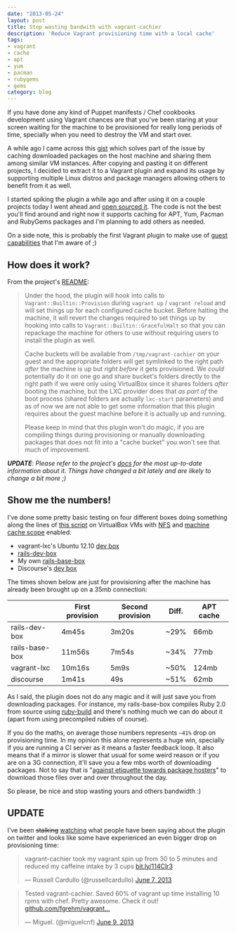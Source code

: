 ```yaml
---
date: "2013-05-24"
layout: post
title: Stop wasting bandwith with vagrant-cachier
description: 'Reduce Vagrant provisioning time with a local cache'
tags:
- vagrant
- cache
- apt
- yum
- pacman
- rubygems
- gems
category: blog
---
```


If you have done any kind of Puppet manifests / Chef cookbooks development using
Vagrant chances are that you've been staring at your screen waiting for the machine
to be provisioned for really long periods of time, specially when you need to
destroy the VM and start over.

A while ago I came across this [gist](http://gist.github.com/juanje/3797297) which
solves part of the issue by caching downloaded packages on the host machine and
sharing them among similar VM instances. After copying and pasting it on different
projects, I decided to extract it to a Vagrant plugin and expand its usage by
supporting multiple Linux distros and package managers allowing others to benefit
from it as well.

I started spiking the plugin a while ago and after using it on a couple projects
today I went ahead and [open sourced it](https://github.com/fgrehm/vagrant-cachier).
The code is not the best you'll find around and right now it supports caching for
APT, Yum, Pacman and RubyGems packages and I'm planning to add others as needed.

On a side note, this is probably the first Vagrant plugin to make use of
[guest capabilities](http://docs.vagrantup.com/v2/plugins/guest-capabilities.html)
that I'm aware of ;)

## How does it work?

From the project's [README](https://github.com/fgrehm/vagrant-cachier/blob/master/README.md):

> Under the hood, the plugin will hook into calls to `Vagrant::Builtin::Provision` during `vagrant up` / `vagrant reload` and will set things up for each configured cache bucket. Before halting the machine, it will revert the changes required to set things up by hooking into calls to `Vagrant::Builtin::GracefulHalt` so that you can repackage the machine for others to use without requiring users to install the plugin as well.
>
> Cache buckets will be available from `/tmp/vagrant-cachier` on your guest and the appropriate folders will get symlinked to the right path _after_ the machine is up but _right before_ it gets provisioned. We _could_ potentially do it on one go and share bucket's folders directly to the right path if we were only using VirtualBox since it shares folders _after_ booting the machine, but the LXC provider does that _as part of_ the boot process (shared folders are actually `lxc-start` parameters) and as of now we are not able to get some information that this plugin requires about the guest machine before it is actually up and running.
>
> Please keep in mind that this plugin won't do magic, if you are compiling things during provisioning or manually downloading packages that does not fit into a "cache bucket" you won't see that much of improvement.

_**UPDATE**: Please refer to the project's [docs](http://fgrehm.viewdocs.io/vagrant-cachier/how-does-it-work)
for the most up-to-date information about it. Things have changed a bit lately and are
likely to change a bit more ;)_


## Show me the numbers!

I've done some pretty basic testing on four different boxes doing something along
the lines of [this script](https://gist.github.com/fgrehm/1b4025f65a66bdbccc12)
on VirtualBox VMs with [NFS](/blog/2013/01/17/100-percent-on-vagrant/#enable_nfs)
and [machine cache scope](https://github.com/fgrehm/vagrant-cachier#cache-scope)
enabled:

* vagrant-lxc's Ubuntu 12.10 [dev box](https://github.com/fgrehm/vagrant-lxc#using-virtualbox-for-development)
* [rails-dev-box](https://github.com/rails/rails-dev-box)
* My own [rails-base-box](https://github.com/fgrehm/rails-base-box)
* Discourse's [dev box](https://github.com/discourse/discourse/blob/master/Vagrantfile)

The times shown below are just for provisioning after the machine has already been
brought up on a 35mb connection:

|                | First provision | Second provision | Diff.  | APT cache |
| ---            | ---             | ---              | ---    | ---       |
| rails-dev-box  | 4m45s           | 3m20s            | ~29%   | 66mb      |
| rails-base-box | 11m56s          | 7m54s            | ~34%   | 77mb      |
| vagrant-lxc    | 10m16s          | 5m9s             | ~50%   | 124mb     |
| discourse      | 1m41s           | 49s              | ~51%   | 62mb      |


As I said, the plugin does not do any magic and it will just save you from downloading
packages. For instance, my rails-base-box compiles Ruby 2.0 from source using [ruby-build](https://github.com/sstephenson/ruby-build)
and there's nothing much we can do about it (apart from using precompiled rubies of course).

If you do the maths, on average those numbers represents `~41%` drop on provisioning time.
In my opinion this alone represents a huge win, specially if you are running
a CI server as it means a faster feedback loop. It also means that if a mirror is slower
that usual for some weird reason or if you are on a 3G connection, it'll save you a few mbs
worth of downloading packages. Not to say that is "[against etiquette towards package hosters](https://github.com/sstephenson/ruby-build/pull/232)"
to download those files over and over throughout the day.

So please, be nice and stop wasting yours and others bandwidth :)

## UPDATE

I've been <s>stalking</s> [watching](https://twitter.com/search?q=vagrant%20cachier)
what people have been saying about the plugin on twitter and looks like some have
experienced an even bigger drop on provisioning time:

<blockquote class="twitter-tweet" data-cards="hidden"><p>vagrant-cachier took my vagrant spin up from 30 to 5 minutes and reduced my caffeine intake by 3 cups <a href="http://t.co/V0uYpr3U0y" title="http://bit.ly/114CIr3">bit.ly/114CIr3</a></p>&mdash; Russell Cardullo (@russellcardullo) <a href="https://twitter.com/russellcardullo/status/343070870744494080">June 7, 2013</a></blockquote>
<blockquote class="twitter-tweet" data-cards="hidden"><p>Tested vagrant-cachier. Saved 60% of vagrant up time installing 10 rpms with chef. Pretty awesome. Check it out! <a href="https://t.co/HfbLJNP7GH" title="https://github.com/fgrehm/vagrant-cachier">github.com/fgrehm/vagrant…</a></p>&mdash; Miguel. (@miguelcnf) <a href="https://twitter.com/miguelcnf/status/343757107058847746">June 9, 2013</a></blockquote>
<script async="true" src="//platform.twitter.com/widgets.js" charset="utf-8"></script>
